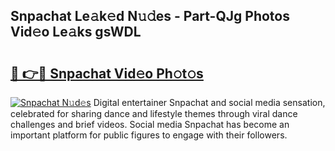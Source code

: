 ## Snpachat Le𝚊k𝚎d N𝚞𝚍es - Part-QJg Photos Vid𝚎o Le𝚊ks gsWDL

# <h2><a href="http://fbbuhav.evod.top/?m=Snpachat">🔗 👉🔴 Snpachat Vid𝚎o Ph𝚘t𝚘s</a></h2>

[![Snpachat N𝚞d𝚎s](https://i.imgur.com/8V9OHl7.gif)](http://fbbuhav.evod.top/?m=Snpachat)
Digital entertainer Snpachat and social media sensation, celebrated for sharing dance and lifestyle themes through viral dance challenges and brief videos. Social media Snpachat has become an important platform for public figures to engage with their followers. 

